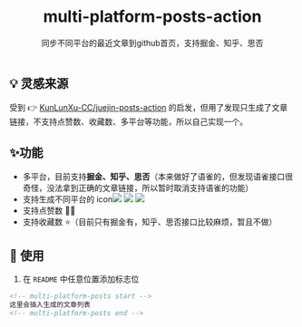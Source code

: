 
<p align="center">
<h1 align="center">multi-platform-posts-action</h1>
</p>

<div align="center">
  同步不同平台的最近文章到github首页，支持掘金、知乎、思否

<br/>
<br/>

</div>


## 💡 灵感来源
受到 👉 [KunLunXu-CC/juejin-posts-action](https://github.com/KunLunXu-CC/juejin-posts-action) 的启发，但用了发现只生成了文章链接，不支持点赞数、收藏数、多平台等功能，所以自己实现一个。

## ✨功能

- 多平台，目前支持**掘金、知乎、思否**（本来做好了语雀的，但发现语雀接口很奇怪，没法拿到正确的文章链接，所以暂时取消支持语雀的功能）
- 支持生成不同平台的 icon![](./assets/juejin.svg) ![](./assets/zhihu.ico) ![](./assets/segmentfault.ico)
- 支持点赞数 👍🏻
- 支持收藏数 ⭐（目前只有掘金有，知乎、思否接口比较麻烦，暂且不做）
 ## 🔨 使用

1. 在 `README` 中任意位置添加标志位

```markdown
<!-- multi-platform-posts start -->
这里会插入生成的文章列表
<!-- multi-platform-posts end -->
```

